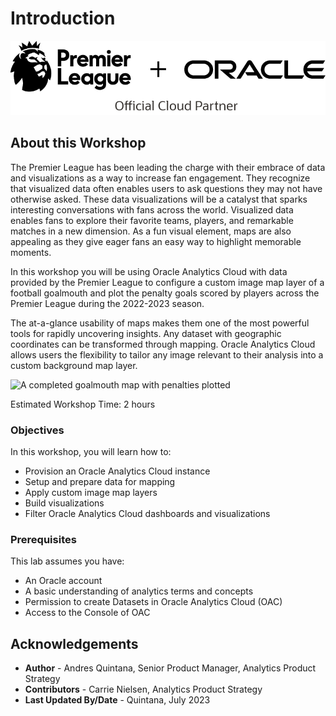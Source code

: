 # Introduction

![Oracle and Premier League Logos](images/eploraclepartnerblack.png)

## About this Workshop

The Premier League has been leading the charge with their embrace of data and visualizations as a way to increase fan engagement. They recognize that visualized data often enables users to ask questions they may not have otherwise asked. These data visualizations will be a catalyst that sparks interesting conversations with fans across the world. Visualized data enables fans to explore their favorite teams, players, and remarkable matches in a new dimension. As a fun visual element, maps are also appealing as they give eager fans an easy way to highlight memorable moments. 

In this workshop you will be using Oracle Analytics Cloud with data provided by the Premier League to configure a custom image map layer of a football goalmouth and plot the penalty goals scored by players across the Premier League during the 2022-2023 season. 

The at-a-glance usability of maps makes them one of the most powerful tools for rapidly uncovering insights. Any dataset with geographic coordinates can be transformed through mapping. Oracle Analytics Cloud allows users the flexibility to tailor any image relevant to their analysis into a custom background map layer.

![A completed goalmouth map with penalties plotted](images/aboutworkshop1.png)

Estimated Workshop Time: 2 hours 

### Objectives

In this workshop, you will learn how to:
* Provision an Oracle Analytics Cloud instance 
* Setup and prepare data for mapping
* Apply custom image map layers
* Build visualizations
* Filter Oracle Analytics Cloud dashboards and visualizations

### Prerequisites

This lab assumes you have:
* An Oracle account
* A basic understanding of analytics terms and concepts
* Permission to create Datasets in Oracle Analytics Cloud (OAC)
* Access to the Console of OAC


## Acknowledgements
* **Author** - Andres Quintana, Senior Product Manager, Analytics Product Strategy
* **Contributors** -  Carrie Nielsen, Analytics Product Strategy
* **Last Updated By/Date** - Quintana, July 2023
